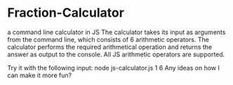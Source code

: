 # Fraction-Calculator
a command line calculator in JS
The calculator takes its input as arguments from the command line,
which consists of 6 arithmetic operators.
The calculator performs the required arithmetical operation and
returns the answer as output to the console. All JS arithmetic operators are supported. 

Try it with the following input:
node js-calculator.js 1 6
Any ideas on how I can make it more fun?
